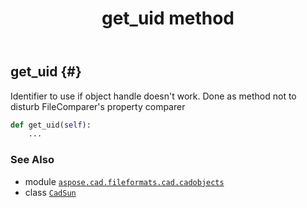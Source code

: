 ﻿---
title: get_uid method
second_title: Aspose.CAD for Python via .NET API References
description: 
type: docs
weight: 20
url: /python-net/aspose.cad.fileformats.cad.cadobjects/cadsun/get_uid/
is_root: false
---

## get_uid {#}

Identifier to use if object handle doesn't work. Done as method not to disturb FileComparer's property comparer



```python
def get_uid(self):
    ...
```





### See Also
* module [`aspose.cad.fileformats.cad.cadobjects`](../../)
* class [`CadSun`](/cad/python-net/aspose.cad.fileformats.cad.cadobjects/cadsun)
